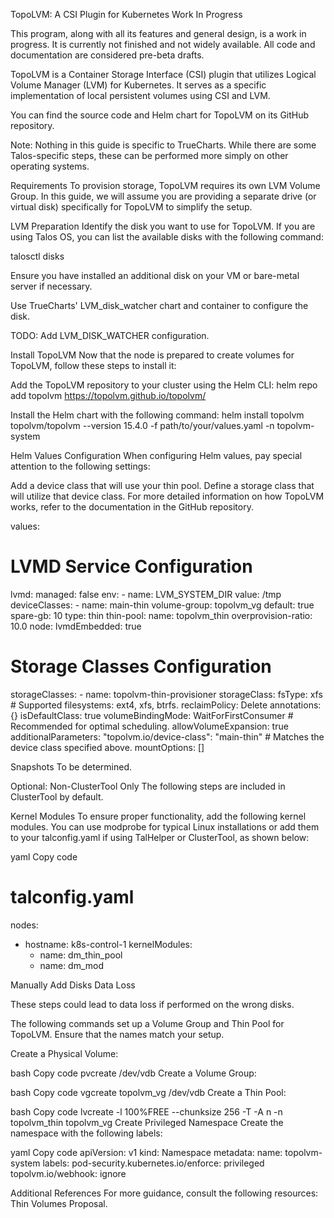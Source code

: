 TopoLVM: A CSI Plugin for Kubernetes
Work In Progress

This program, along with all its features and general design, is a work in progress. It is currently not finished and not widely available. All code and documentation are considered pre-beta drafts.

TopoLVM is a Container Storage Interface (CSI) plugin that utilizes Logical Volume Manager (LVM) for Kubernetes. It serves as a specific implementation of local persistent volumes using CSI and LVM.

You can find the source code and Helm chart for TopoLVM on its GitHub repository.

Note: Nothing in this guide is specific to TrueCharts. While there are some Talos-specific steps, these can be performed more simply on other operating systems.

Requirements
To provision storage, TopoLVM requires its own LVM Volume Group. In this guide, we will assume you are providing a separate drive (or virtual disk) specifically for TopoLVM to simplify the setup.

LVM Preparation
Identify the disk you want to use for TopoLVM. If you are using Talos OS, you can list the available disks with the following command:

talosctl disks

Ensure you have installed an additional disk on your VM or bare-metal server if necessary.

Use TrueCharts' LVM_disk_watcher chart and container to configure the disk.

TODO: Add LVM_DISK_WATCHER configuration.

Install TopoLVM
Now that the node is prepared to create volumes for TopoLVM, follow these steps to install it:

Add the TopoLVM repository to your cluster using the Helm CLI:
   helm repo add topolvm https://topolvm.github.io/topolvm/

Install the Helm chart with the following command:
   helm install topolvm topolvm/topolvm --version 15.4.0 -f path/to/your/values.yaml -n topolvm-system

Helm Values Configuration
When configuring Helm values, pay special attention to the following settings:

Add a device class that will use your thin pool.
Define a storage class that will utilize that device class.
For more detailed information on how TopoLVM works, refer to the documentation in the GitHub repository.

values:
  # LVMD Service Configuration
  lvmd:
    managed: false
    env:
      - name: LVM_SYSTEM_DIR
        value: /tmp
    deviceClasses:
      - name: main-thin
        volume-group: topolvm_vg
        default: true
        spare-gb: 10
        type: thin
        thin-pool:
          name: topolvm_thin
          overprovision-ratio: 10.0
  node:
    lvmdEmbedded: true

  # Storage Classes Configuration
  storageClasses:
    - name: topolvm-thin-provisioner
      storageClass:
        fsType: xfs  # Supported filesystems: ext4, xfs, btrfs.
        reclaimPolicy: Delete
        annotations: {}
        isDefaultClass: true
        volumeBindingMode: WaitForFirstConsumer  # Recommended for optimal scheduling.
        allowVolumeExpansion: true
        additionalParameters:
          "topolvm.io/device-class": "main-thin"  # Matches the device class specified above.
        mountOptions: []

Snapshots
To be determined.

Optional: Non-ClusterTool Only
The following steps are included in ClusterTool by default.

Kernel Modules
To ensure proper functionality, add the following kernel modules. You can use modprobe for typical Linux installations or add them to your talconfig.yaml if using TalHelper or ClusterTool, as shown below:

yaml
Copy code
# talconfig.yaml
nodes:
  - hostname: k8s-control-1
    kernelModules:
      - name: dm_thin_pool
      - name: dm_mod

Manually Add Disks
Data Loss

These steps could lead to data loss if performed on the wrong disks.

The following commands set up a Volume Group and Thin Pool for TopoLVM. Ensure that the names match your setup.

Create a Physical Volume:

bash
Copy code
pvcreate /dev/vdb
Create a Volume Group:

bash
Copy code
vgcreate topolvm_vg /dev/vdb
Create a Thin Pool:

bash
Copy code
lvcreate -l 100%FREE --chunksize 256 -T -A n -n topolvm_thin topolvm_vg
Create Privileged Namespace
Create the namespace with the following labels:

yaml
Copy code
apiVersion: v1
kind: Namespace
metadata:
  name: topolvm-system
  labels:
    pod-security.kubernetes.io/enforce: privileged
    topolvm.io/webhook: ignore

Additional References
For more guidance, consult the following resources: Thin Volumes Proposal.

